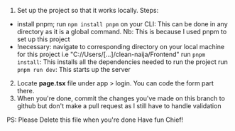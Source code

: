 1. Set up the project so that it works locally.
Steps:
* install pnpm;
run `npm install pnpm` on your CLI: This can be done in any directory as it is a global command.
Nb: This is because I used pnpm to set up this project
* !necessary: navigate to corresponding directory on your local machine for this project i.e "C://Users/[...]/clean-naija/Frontend"
run `pnpm install`: This installs all the dependencies needed to run the project
run `pnpm run dev`: This starts up the server

2. Locate **page.tsx** file under app > login. You can code the form part there.
3. When you're done, commit the changes you've made on this branch to github but don't make a pull request as I still have to handle validation

PS: Please Delete this file when you're done
Have fun Chief!







